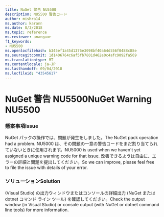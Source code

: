 ```yaml
---
title: NuGet 警告 NU5500
description: NU5500 警告コード
author: mishra14
ms.author: karann
ms.date: 8/3/2018
ms.topic: reference
ms.reviewer: anangaur
f1_keywords:
- NU5500
ms.openlocfilehash: b345ef1a45d1376e3098bf40a64d556f0488c88e
ms.sourcegitcommit: 1d1406764c6af5fb7801d462e0c4afc9092fa569
ms.translationtype: MT
ms.contentlocale: ja-JP
ms.lasthandoff: 09/04/2018
ms.locfileid: "43545617"
---
```

# <a name="nuget-warning-nu5500"></a><span data-ttu-id="4bedd-103">NuGet 警告 NU5500</span><span class="sxs-lookup"><span data-stu-id="4bedd-103">NuGet Warning NU5500</span></span>

### <a name="issue"></a><span data-ttu-id="4bedd-104">懸案事項</span><span class="sxs-lookup"><span data-stu-id="4bedd-104">Issue</span></span>

<span data-ttu-id="4bedd-105">NuGet パックの操作では、問題が発生をしました。</span><span class="sxs-lookup"><span data-stu-id="4bedd-105">The NuGet pack operation had a problem.</span></span> <span data-ttu-id="4bedd-106">NU5000 は、その問題の一意の警告コードをまだ割り当てられていないときに使用されます。</span><span class="sxs-lookup"><span data-stu-id="4bedd-106">NU5000 is used when we haven't yet assigned a unique warning code for that issue.</span></span> <span data-ttu-id="4bedd-107">改善できるようは自由に、エラーの詳細と問題を提出してください。</span><span class="sxs-lookup"><span data-stu-id="4bedd-107">So we can improve, please feel free to file the issue with details of your error.</span></span>


### <a name="solution"></a><span data-ttu-id="4bedd-108">ソリューション</span><span class="sxs-lookup"><span data-stu-id="4bedd-108">Solution</span></span>

<span data-ttu-id="4bedd-109">(Visual Studio) の出力ウィンドウまたはコンソールの詳細出力 (NuGet または dotnet コマンド ライン ツール) を確認してください。</span><span class="sxs-lookup"><span data-stu-id="4bedd-109">Check the output window (in Visual Studio) or console output (with NuGet or dotnet command line tools) for more information.</span></span>



